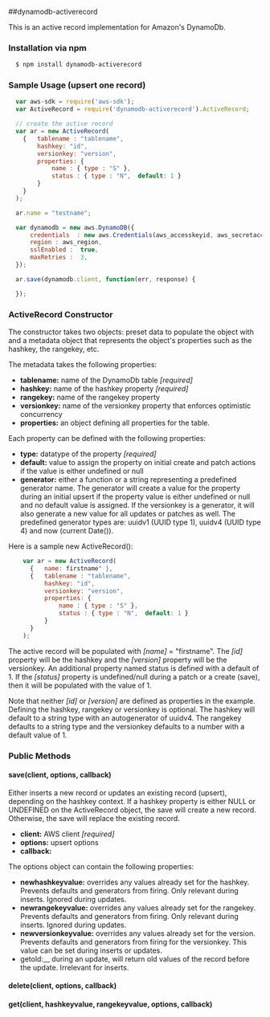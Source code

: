 ##dynamodb-activerecord

This is an active record implementation for Amazon's DynamoDb.

### Installation via npm

``` sh
  $ npm install dynamodb-activerecord
```
### Sample Usage (upsert one record)

``` js
  var aws-sdk = require('aws-sdk');
  var ActiveRecord = require('dynamodb-activerecord').ActiveRecord;

  // create the active record
  var ar = new ActiveRecord(
    {   tablename : "tablename",
        hashkey: "id",
        versionkey: "version",
        properties: {
            name : { type : "S" },
            status : { type : "N",  default: 1 }
        }
    }
  );

  ar.name = "testname";

  var dynamodb = new aws.DynamoDB({
      credentials  : new aws.Credentials(aws_accesskeyid, aws_secretaccesskey),
      region : aws_region,
      sslEnabled :  true,
      maxRetries :  3,
  });

  ar.save(dynamodb.client, function(err, response) {

  });
```

### ActiveRecord Constructor

The constructor takes two objects: preset data to populate the object with and a metadata object that represents the object's properties such as the hashkey, the rangekey, etc.

The metadata takes the following properties:

* __tablename:__ name of the DynamoDb table *[required]*
* __hashkey:__ name of the hashkey property *[required]*
* __rangekey:__ name of the rangekey property
* __versionkey:__ name of the versionkey property that enforces optimistic concurrency
* __properties:__ an object defining all properties for the table.

Each property can be defined with the following properties:
* __type:__ datatype of the property *[required]*
* __default:__ value to assign the property on initial create and patch actions if the value is either undefined or null
* __generator:__ either a function or a string representing a predefined generator name.  The generator will create a
value for the property during an initial upsert if the property value is either undefined or null and no default value is assigned.
If the versionkey is a generator, it will also generate a new value for all updates or patches as well.  The predefined generator types
are: uuidv1 (UUID type 1), uuidv4 (UUID type 4) and now (current Date()).

Here is a sample new ActiveRecord():

``` js
    var ar = new ActiveRecord(
      {   name: firstname" },
      {   tablename : "tablename",
          hashkey: "id",
          versionkey: "version",
          properties: {
              name : { type : "S" },
              status : { type : "N",  default: 1 }
          }
      }
    );
```

The active record will be populated with *[name]* = "firstname".  The *[id]* property will be the hashkey and the *[version]* property will be the versionkey.
An additional property named status is defined with a default of 1.  If the *[status]* property is undefined/null during a patch or a create (save), then it will be
populated with the value of 1.

Note that neither *[id]* or *[version]* are defined as properties in the example.  Defining the hashkey, rangekey or versionkey is optional.  The hashkey will default to a string type with
an autogenerator of uuidv4.  The rangekey defaults to a string type and the versionkey defaults to a number with a default value of 1.

### Public Methods

#### save(client, options, callback)

Either inserts a new record or updates an existing record (upsert), depending on the hashkey context.  If a hashkey property is either NULL or UNDEFINED on the ActiveRecord object, the save will create a new record.  Otherwise,
the save will replace the existing record.

* __client:__ AWS client *[required]*
* __options:__ upsert options
* __callback:__

The options object can contain the following properties:
* __newhashkeyvalue:__ overrides any values already set for the hashkey.  Prevents defaults and generators from firing.  Only relevant during inserts.  Ignored during updates.
* __newrangekeyvalue:__ overrides any values already set for the rangekey.  Prevents defaults and generators from firing.  Only relevant during inserts.  Ignored during updates.
* __newversionkeyvalue:__ overrides any values already set for the version.  Prevents defaults and generators from firing for the versionkey.  This value can be set during inserts or updates.
* getold:__ during an update, will return old values of the record before the update.  Irrelevant for inserts.

#### delete(client, options, callback)
#### get(client, hashkeyvalue, rangekeyvalue, options, callback)

